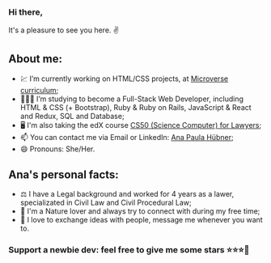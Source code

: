 ### Hi there,
It's a pleasure to see you here. ✌️

## About me:

- 💹 I’m currently working on HTML/CSS projects, at [Microverse curriculum](https://www.microverse.org/#world-class-curriculum);
- 👩🏼‍💻 I’m studying to become a Full-Stack Web Developer, including HTML & CSS (+ Bootstrap), Ruby & Ruby on Rails, JavaScript & React and Redux, SQL and Database;
- 🖥️ I'm also taking the edX course [CS50 (Science Computer) for Lawyers](https://courses.edx.org/courses/course-v1:HarvardX+CS50L+Law/course/);
- 📫 You can contact me via Email or LinkedIn: [Ana Paula Hübner](https://www.linkedin.com/in/ana-paula-h%C3%BCbner-7a9484181/);
- 😄 Pronouns: She/Her.


## Ana's personal facts:

- ⚖️ I have a Legal background and worked for 4 years as a lawer, specializated in Civil Law and Civil Procedural Law;
- 🍃 I'm a Nature lover and always try to connect with during my free time;
- 💌 I love to exchange ideas with people, message me whenever you want to.

### Support a newbie dev: feel free to give me some stars ⭐⭐⭐🤩
